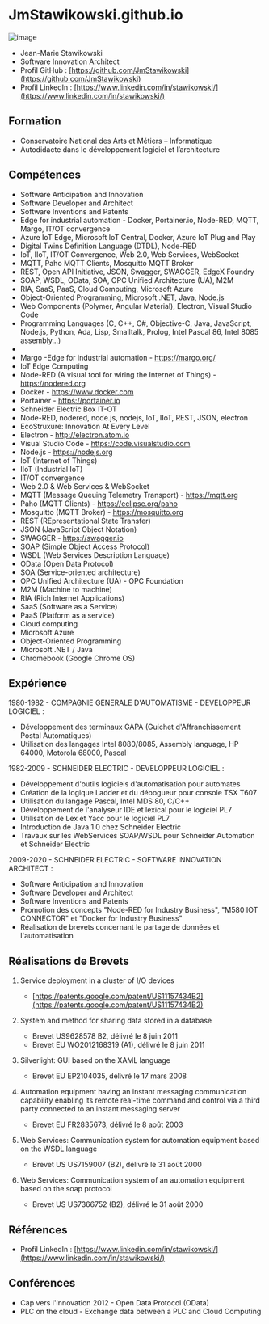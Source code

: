 # JmStawikowski.github.io
![image](https://github.com/JmStawikowski/JmStawikowski.github.io/assets/3303993/c8bb26b8-f9cc-4b0d-b8c2-efe78dbcdd64)
- Jean-Marie Stawikowski
- Software Innovation Architect
- Profil GitHub : [https://github.com/JmStawikowski](https://github.com/JmStawikowski)
- Profil LinkedIn : [https://www.linkedin.com/in/stawikowski/](https://www.linkedin.com/in/stawikowski/)

Formation
-----------
- Conservatoire National des Arts et Métiers – Informatique
- Autodidacte dans le développement logiciel et l’architecture

Compétences
-----------
- Software Anticipation and Innovation
- Software Developer and Architect
- Software Inventions and Patents
- Edge for industrial automation - Docker, Portainer.io, Node-RED, MQTT, Margo, IT/OT convergence
- Azure IoT Edge, Microsoft IoT Central, Docker, Azure IoT Plug and Play
- Digital Twins Definition Language (DTDL), Node-RED
- IoT, IIoT, IT/OT Convergence, Web 2.0, Web Services, WebSocket
- MQTT, Paho MQTT Clients, Mosquitto MQTT Broker
- REST, Open API Initiative, JSON, Swagger, SWAGGER, EdgeX Foundry
- SOAP, WSDL, OData, SOA, OPC Unified Architecture (UA), M2M
- RIA, SaaS, PaaS, Cloud Computing, Microsoft Azure
- Object-Oriented Programming, Microsoft .NET, Java, Node.js
- Web Components (Polymer, Angular Material), Electron, Visual Studio Code
- Programming Languages (C, C++, C#, Objective-C, Java, JavaScript, Node.js, Python, Ada, Lisp, Smalltalk, Prolog, Intel Pascal 86, Intel 8085 assembly...)
- 
- Margo -Edge for industrial automation - https://margo.org/
- IoT Edge Computing
- Node-RED (A visual tool for wiring the Internet of Things) - https://nodered.org
- Docker - https://www.docker.com
- Portainer - https://portainer.io
- Schneider Electric Box IT-OT
- Node-RED, nodered, node.js, nodejs, IoT, IIoT, REST, JSON, electron
- EcoStruxure: Innovation At Every Level
- Electron - http://electron.atom.io
- Visual Studio Code - https://code.visualstudio.com
- Node.js - https://nodejs.org
- IoT (Internet of Things)
- IIoT (Industrial IoT)
- IT/OT convergence
- Web 2.0 & Web Services & WebSocket
- MQTT (Message Queuing Telemetry Transport) - https://mqtt.org
- Paho (MQTT Clients) - https://eclipse.org/paho
- Mosquitto (MQTT Broker) - https://mosquitto.org
- REST (REpresentational State Transfer)
- JSON (JavaScript Object Notation)
- SWAGGER - https://swagger.io
- SOAP (Simple Object Access Protocol)
- WSDL (Web Services Description Language)
- OData (Open Data Protocol)
- SOA (Service-oriented architecture)
- OPC Unified Architecture (UA) - OPC Foundation
- M2M (Machine to machine)
- RIA (Rich Internet Applications)
- SaaS (Software as a Service)
- PaaS (Platform as a service)
- Cloud computing
- Microsoft Azure
- Object-Oriented Programming
- Microsoft .NET / Java
- Chromebook (Google Chrome OS)

Expérience
-----------
1980-1982 - COMPAGNIE GENERALE D'AUTOMATISME - DEVELOPPEUR LOGICIEL :
- Développement des terminaux GAPA (Guichet d'Affranchissement Postal Automatiques)
- Utilisation des langages Intel 8080/8085, Assembly language, HP 64000, Motorola 68000, Pascal

1982-2009 - SCHNEIDER ELECTRIC - DEVELOPPEUR LOGICIEL :
- Développement d'outils logiciels d'automatisation pour automates
- Création de la logique Ladder et du débogueur pour console TSX T607
- Utilisation du langage Pascal, Intel MDS 80, C/C++
- Développement de l'analyseur IDE et lexical pour le logiciel PL7
- Utilisation de Lex et Yacc pour le logiciel PL7
- Introduction de Java 1.0 chez Schneider Electric
- Travaux sur les WebServices SOAP/WSDL pour Schneider Automation et Schneider Electric

2009-2020 - SCHNEIDER ELECTRIC - SOFTWARE INNOVATION ARCHITECT :
- Software Anticipation and Innovation
- Software Developer and Architect
- Software Inventions and Patents
- Promotion des concepts "Node-RED for Industry Business", "M580 IOT CONNECTOR" et "Docker for Industry Business"
- Réalisation de brevets concernant le partage de données et l'automatisation

Réalisations de Brevets
-----------------------
1. Service deployment in a cluster of I/O devices
   - [https://patents.google.com/patent/US11157434B2](https://patents.google.com/patent/US11157434B2)

2. System and method for sharing data stored in a database
   - Brevet US9628578 B2, délivré le 8 juin 2011
   - Brevet EU WO2012168319 (A1), délivré le 8 juin 2011

3. Silverlight: GUI based on the XAML language
   - Brevet EU EP2104035, délivré le 17 mars 2008

4. Automation equipment having an instant messaging communication capability enabling its remote real-time command and control via a third party connected to an instant messaging server
   - Brevet EU FR2835673, délivré le 8 août 2003

5. Web Services: Communication system for automation equipment based on the WSDL language
   - Brevet US US7159007 (B2), délivré le 31 août 2000

6. Web Services: Communication system of an automation equipment based on the soap protocol
   - Brevet US US7366752 (B2), délivré le 31 août 2000

Références
----------
- Profil LinkedIn : [https://www.linkedin.com/in/stawikowski/](https://www.linkedin.com/in/stawikowski/)

Conférences
-----------
- Cap vers l'Innovation 2012 - Open Data Protocol (OData)
- PLC on the cloud - Exchange data between a PLC and Cloud Computing
